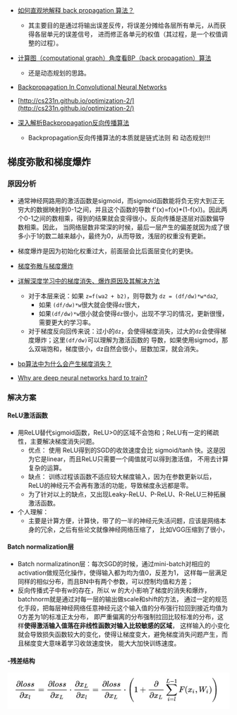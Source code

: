 
* [如何直观地解释 back propagation 算法？](https://www.zhihu.com/question/27239198?rf=24827633)
    * 其主要目的是通过将输出误差反传，将误差分摊给各层所有单元，从而获得各层单元的误差信号，
    进而修正各单元的权值（其过程，是一个权值调整的过程）。
    
* [计算图（computational graph）角度看BP（back propagation）算法](https://blog.csdn.net/u013527419/article/details/70184690)
    * 还是动态规划的思路。
    
* [Backpropagation In Convolutional Neural Networks](http://jefkine.com/general/2016/09/05/backpropagation-in-convolutional-neural-networks/)
* [http://cs231n.github.io/optimization-2/](http://cs231n.github.io/optimization-2/)

* [深入解析Backpropagation反向传播算法](https://liuchi.coding.me/2018/01/26/%E6%B7%B1%E5%85%A5%E8%A7%A3%E6%9E%90Backpropagation%E5%8F%8D%E5%90%91%E4%BC%A0%E6%92%AD%E7%AE%97%E6%B3%95/)
    * Backpropagation反向传播算法的本质就是链式法则 和 动态规划!!!


## 梯度弥散和梯度爆炸

### 原因分析

* 通常神经网路用的激活函数是sigmoid，而sigmoid函数能将负无穷大到正无穷大的数据映射到0-1之间，并且这个函数的导数
f'(x)=f(x)*(1-f(x))。因此两个0-1之间的数相乘，得到的结果就会变得很小，反向传播是逐层对函数偏导数相乘。因此，
当网络层数非常深的时候，最后一层产生的偏差就因为成了很多小于1的数二越来越小，最终为0，从而导致，浅层的权重没有更新。
* 梯度爆炸是因为初始化权重过大，前面层会比后面层变化的更快。

* [梯度弥散与梯度爆炸](https://www.cnblogs.com/yangmang/p/7477802.html)
* [详解深度学习中的梯度消失、爆炸原因及其解决方法](https://zhuanlan.zhihu.com/p/33006526)
    * 对于本层来说：如果 `z=f(wa2 + b2)`，则导数为 `dz = (df/dw)*w*da2`,
        * 如果 `(df/dw)*w`很大就会使得`dz`很大，
        * 如果`(df/dw)*w`很小就会使得`dz`很小，出现不学习的情况，更新很慢，需要更大的学习率。
    * 对于梯度反向回传来说：过小的`dz`，会使得梯度消失，过大的`dz`会使得梯度爆炸；这里`(df/dw)`可以理解为激活函数的
    导数，如果使用sigmod，那么双端饱和，梯度很小，dz自然会很小，层数加深，就会消失。
    
* [bp算法中为什么会产生梯度消失？](https://www.zhihu.com/question/49812013)
  
* [Why are deep neural networks hard to train?](http://neuralnetworksanddeeplearning.com/chap5.html#the_vanishing_gradient_problem)



### 解决方案

#### ReLU激活函数

* 用ReLU替代sigmoid函数，ReLU>0的区域不会饱和；ReLU有一定的稀疏性，主要解决梯度消失问题。
    * 优点： 使用 ReLU得到的SGD的收敛速度会比 sigmoid/tanh 快。这是因为它是linear，而且ReLU只需要一个阈值就可以得到激活值，
    不用去计算复杂的运算。
    * 缺点： 训练过程该函数不适应较大梯度输入，因为在参数更新以后，ReLU的神经元不会再有激活的功能，导致梯度永远都是零。
    * 为了针对以上的缺点，又出现Leaky-ReLU、P-ReLU、R-ReLU三种拓展激活函数。
* 个人理解：
    * 主要是计算方便，计算快，带了的一半的神经元失活问题，应该是网络本身的冗余，之后有些论文就像神经网络压缩了，
    比如VGG压缩到了很小，


#### Batch normalization层

* Batch normalizatinon层：每次SGD的时候，通过mini-batch对相应的activation做规范化操作，使得输入都为均为值0，反差为1，
这样每一层满足同样的相似分布，而且BN中有两个参数，可以控制均值和方差；
* 反向传播式子中有w的存在，所以 w 的大小影响了梯度的消失和爆炸，batchnorm就是通过对每一层的输出做scale和shift的方法，
通过一定的规范化手段，把每层神经网络任意神经元这个输入值的分布强行拉回到接近均值为0方差为1的标准正太分布，
即严重偏离的分布强制拉回比较标准的分布，这样**使得激活输入值落在非线性函数对输入比较敏感的区域**，
这样输入的小变化就会导致损失函数较大的变化，使得让梯度变大，避免梯度消失问题产生，而且梯度变大意味着学习收敛速度快，
能大大加快训练速度。


#### -残差结构

![梯度消失-爆炸-解决思路-残差-损失函数](readme/梯度消失-爆炸-解决思路-残差.jpg)